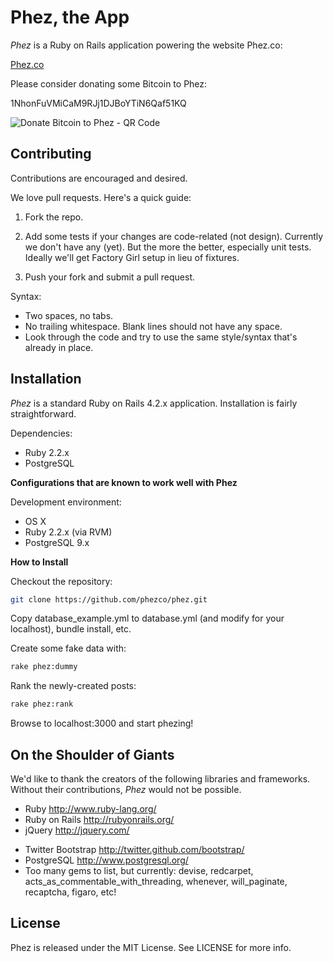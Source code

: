 Phez, the App
=============

*Phez* is a Ruby on Rails application powering the website Phez.co:

[Phez.co](http://phez.co/)

Please consider donating some Bitcoin to Phez:

1NhonFuVMiCaM9RJj1DJBoYTiN6Qaf51KQ

![Donate Bitcoin to Phez - QR Code](https://raw.githubusercontent.com/phezco/phez/master/public/img/bitcoin-qr.png)


Contributing
------------

Contributions are encouraged and desired.

We love pull requests. Here's a quick guide:

1. Fork the repo.

2. Add some tests if your changes are code-related (not design). Currently we don't have any (yet). But the more the better, especially unit tests. Ideally we'll get Factory Girl setup in lieu of fixtures.

3. Push your fork and submit a pull request.

Syntax:

* Two spaces, no tabs.
* No trailing whitespace. Blank lines should not have any space.
* Look through the code and try to use the same style/syntax that's already in place.

Installation
------------

*Phez* is a standard Ruby on Rails 4.2.x application. Installation is fairly straightforward.

Dependencies:
+ Ruby 2.2.x
+ PostgreSQL

**Configurations that are known to work well with Phez**

Development environment:
+ OS X
+ Ruby 2.2.x (via RVM)
+ PostgreSQL 9.x

**How to Install**

Checkout the repository:
```bash
git clone https://github.com/phezco/phez.git
```

Copy database_example.yml to database.yml (and modify for your localhost), bundle install, etc.

Create some fake data with:
```bash
rake phez:dummy
```

Rank the newly-created posts:
```bash
rake phez:rank
```

Browse to localhost:3000 and start phezing!


On the Shoulder of Giants
-------------------------

We'd like to thank the creators of the following libraries and frameworks. Without their contributions, *Phez* would not be possible.

+ Ruby http://www.ruby-lang.org/
+ Ruby on Rails http://rubyonrails.org/
+ jQuery http://jquery.com/
* Twitter Bootstrap http://twitter.github.com/bootstrap/
* PostgreSQL http://www.postgresql.org/
* Too many gems to list, but currently: devise, redcarpet, acts_as_commentable_with_threading, whenever, will_paginate, recaptcha, figaro, etc!

License
-------

Phez is released under the MIT License. See LICENSE for more info.

